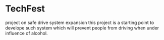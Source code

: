 # TechFest
project on safe drive system expansion
this project is a starting point to develope such system which will prevent people from driving when under influence of alcohol.
